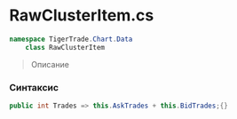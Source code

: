 
# RawClusterItem.cs
```csharp
namespace TigerTrade.Chart.Data  
    class RawClusterItem
```

> Описание

### Синтаксис
```csharp
public int Trades => this.AskTrades + this.BidTrades;{}
```
